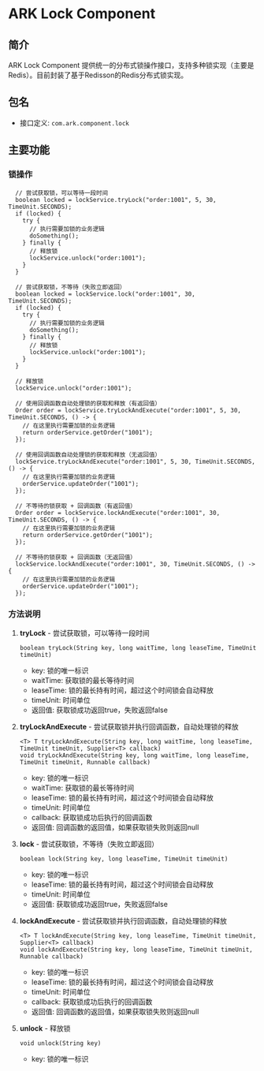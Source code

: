 # ARK Lock Component

## 简介
ARK Lock Component 提供统一的分布式锁操作接口，支持多种锁实现（主要是Redis）。目前封装了基于Redisson的Redis分布式锁实现。

## 包名
- 接口定义: `com.ark.component.lock`

## 主要功能

### 锁操作
```
  // 尝试获取锁，可以等待一段时间
  boolean locked = lockService.tryLock("order:1001", 5, 30, TimeUnit.SECONDS);
  if (locked) {
    try {
      // 执行需要加锁的业务逻辑
      doSomething();
    } finally {
      // 释放锁
      lockService.unlock("order:1001");
    }
  }
  
  // 尝试获取锁，不等待（失败立即返回）
  boolean locked = lockService.lock("order:1001", 30, TimeUnit.SECONDS);
  if (locked) {
    try {
      // 执行需要加锁的业务逻辑
      doSomething();
    } finally {
      // 释放锁
      lockService.unlock("order:1001");
    }
  }
  
  // 释放锁
  lockService.unlock("order:1001");
  
  // 使用回调函数自动处理锁的获取和释放（有返回值）
  Order order = lockService.tryLockAndExecute("order:1001", 5, 30, TimeUnit.SECONDS, () -> {
    // 在这里执行需要加锁的业务逻辑
    return orderService.getOrder("1001");
  });
  
  // 使用回调函数自动处理锁的获取和释放（无返回值）
  lockService.tryLockAndExecute("order:1001", 5, 30, TimeUnit.SECONDS, () -> {
    // 在这里执行需要加锁的业务逻辑
    orderService.updateOrder("1001");
  });
  
  // 不等待的锁获取 + 回调函数（有返回值）
  Order order = lockService.lockAndExecute("order:1001", 30, TimeUnit.SECONDS, () -> {
    // 在这里执行需要加锁的业务逻辑
    return orderService.getOrder("1001");
  });
  
  // 不等待的锁获取 + 回调函数（无返回值）
  lockService.lockAndExecute("order:1001", 30, TimeUnit.SECONDS, () -> {
    // 在这里执行需要加锁的业务逻辑
    orderService.updateOrder("1001");
  });
```

### 方法说明

1. **tryLock** - 尝试获取锁，可以等待一段时间
   ```
   boolean tryLock(String key, long waitTime, long leaseTime, TimeUnit timeUnit)
   ```
   - key: 锁的唯一标识
   - waitTime: 获取锁的最长等待时间
   - leaseTime: 锁的最长持有时间，超过这个时间锁会自动释放
   - timeUnit: 时间单位
   - 返回值: 获取锁成功返回true，失败返回false

2. **tryLockAndExecute** - 尝试获取锁并执行回调函数，自动处理锁的释放
   ```
   <T> T tryLockAndExecute(String key, long waitTime, long leaseTime, TimeUnit timeUnit, Supplier<T> callback)
   void tryLockAndExecute(String key, long waitTime, long leaseTime, TimeUnit timeUnit, Runnable callback)
   ```
   - key: 锁的唯一标识
   - waitTime: 获取锁的最长等待时间
   - leaseTime: 锁的最长持有时间，超过这个时间锁会自动释放
   - timeUnit: 时间单位
   - callback: 获取锁成功后执行的回调函数
   - 返回值: 回调函数的返回值，如果获取锁失败则返回null

3. **lock** - 尝试获取锁，不等待（失败立即返回）
   ```
   boolean lock(String key, long leaseTime, TimeUnit timeUnit)
   ```
   - key: 锁的唯一标识
   - leaseTime: 锁的最长持有时间，超过这个时间锁会自动释放
   - timeUnit: 时间单位
   - 返回值: 获取锁成功返回true，失败返回false

4. **lockAndExecute** - 尝试获取锁并执行回调函数，自动处理锁的释放
   ```
   <T> T lockAndExecute(String key, long leaseTime, TimeUnit timeUnit, Supplier<T> callback)
   void lockAndExecute(String key, long leaseTime, TimeUnit timeUnit, Runnable callback)
   ```
   - key: 锁的唯一标识
   - leaseTime: 锁的最长持有时间，超过这个时间锁会自动释放
   - timeUnit: 时间单位
   - callback: 获取锁成功后执行的回调函数
   - 返回值: 回调函数的返回值，如果获取锁失败则返回null

5. **unlock** - 释放锁
   ```
   void unlock(String key)
   ```
   - key: 锁的唯一标识